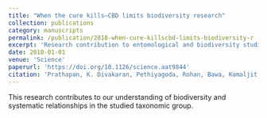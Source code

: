 ```yaml
---
title: "When the cure kills—CBD limits biodiversity research"
collection: publications
category: manuscripts
permalink: /publication/2018-when-cure-killscbd-limits-biodiversity-r
excerpt: 'Research contribution to entomological and biodiversity studies.'
date: 2018-01-01
venue: 'Science'
paperurl: 'https://doi.org/10.1126/science.aat9844'
citation: 'Prathapan, K. Divakaran, Pethiyagoda, Rohan, Bawa, Kamaljit S. et al (2018). &quot;When the cure kills—CBD limits biodiversity research.&quot; <i>Science</i> 360(6396).'
---
```


This research contributes to our understanding of biodiversity and systematic relationships in the studied taxonomic group.

